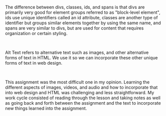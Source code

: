 <p>The difference between divs, classes, ids, and spans is that divs are primarily very good for element groups referred to as "block-level element", ids use unique identifiers called an id attribute, classes are another type of identifier but groups similar elements together by using the same name, and spans are very similar to divs, but are used for content that requires organization or certain styling.</p>
 <br>
<p>Alt Text refers to alternative text such as images, and other alternative forms of text in HTML. We use it so we can incorporate these other unique forms of text in web design.</p>
 <br>
<p>This assignment was the most difficult one in my opinion. Learning the different aspects of images, videos, and audio and how to incorporate that into web design and HTML was challenging and less straightforward. My work cycle consisted of reading through the lesson and taking notes as well as going back and forth between the assignment and the text to incorporate new things learned into the assignment.</p>
 <br>
